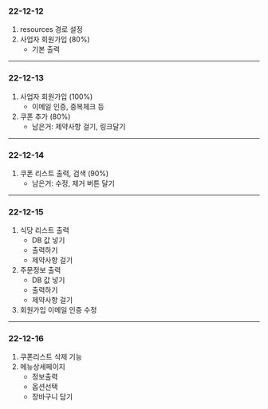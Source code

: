 ### 22-12-12
1. resources 경로 설정
1. 사업자 회원가입 (80%)
   - 기본 출력
---
### 22-12-13
1. 사업자 회원가입 (100%)
   - 이메일 인증, 중복체크 등
1. 쿠폰 추가 (80%) 
   - 남은거: 제약사항 걸기, 링크달기
---
### 22-12-14
1. 쿠폰 리스트 출력, 검색 (90%)
   - 남은거: 수정, 제거 버튼 달기
---
### 22-12-15
1. 식당 리스트 출력
   - DB 값 넣기
   - 출력하기
   - 제약사항 걸기
1. 주문정보 출력
   - DB 값 넣기
   - 출력하기
   - 제약사항 걸기
1. 회원가입 이메일 인증 수정
---
### 22-12-16
1. 쿠폰리스트 삭제 기능
2. 메뉴상세페이지
   - 정보출력
   - 옵션선택
   - 장바구니 담기